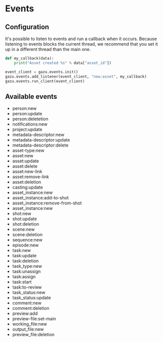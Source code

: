 # Events

## Configuration

It's possible to listen to events and run a callback when it occurs. Because listening to events blocks the current thread, we recommend that you
set it up in a different thread than the main one.

```python
def my_callback(data):
    print("Asset created %s" % data["asset_id"])

event_client = gazu.events.init()
gazu.events.add_listener(event_client, "new:asset", my_callback)
gazu.events.run_client(event_client)
```

## Available events

* person:new
* person:update
* person:deletetion
* notifications:new
* project:update
* metadata-descriptor:new
* metadata-descriptor:update
* metadata-descriptor:delete
* asset-type:new
* asset:new
* asset:update
* asset:delete
* asset:new-link
* asset:remove-link
* asset:deletion
* casting:update
* asset_instance:new
* asset_instance:add-to-shot
* asset_instance:remove-from-shot
* asset_instance:new
* shot:new
* shot:update
* shot:deletion
* scene:new
* scene:deletion
* sequence:new
* episode:new
* task:new
* task:update
* task:deletion
* task_type:new
* task:unassign
* task:assign
* task:start
* task:to-review
* task_status:new
* task_status:update
* comment:new
* comment:deletion
* preview:add
* preview-file:set-main
* working_file:new
* output_file:new
* preview_file:deletion
